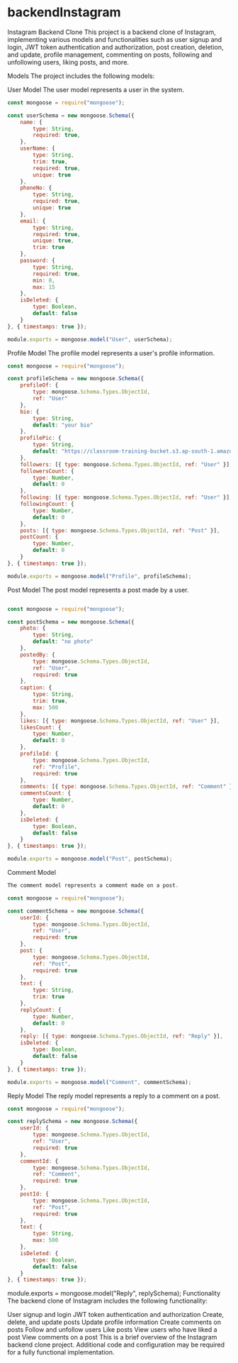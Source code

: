 # backendInstagram
Instagram Backend Clone
This project is a backend clone of Instagram, implementing various models and functionalities such as user signup and login, JWT token authentication and authorization, post creation, deletion, and update, profile management, commenting on posts, following and unfollowing users, liking posts, and more.

Models
The project includes the following models:

User Model
The user model represents a user in the system.


```javascript
const mongoose = require("mongoose");

const userSchema = new mongoose.Schema({
    name: {
        type: String,
        required: true,
    },
    userName: {
        type: String,
        trim: true,
        required: true,
        unique: true
    },
    phoneNo: {
        type: String,
        required: true,
        unique: true
    },
    email: {
        type: String,
        required: true,
        unique: true,
        trim: true
    },
    password: {
        type: String,
        required: true,
        min: 8,
        max: 15
    },
    isDeleted: {
        type: Boolean,
        default: false
    }
}, { timestamps: true });

module.exports = mongoose.model("User", userSchema);
```
Profile Model
The profile model represents a user's profile information.

```javascript
const mongoose = require("mongoose");

const profileSchema = new mongoose.Schema({
    profileOf: {
        type: mongoose.Schema.Types.ObjectId,
        ref: "User"
    },
    bio: {
        type: String,
        default: "your bio"
    },
    profilePic: {
        type: String,
        default: "https://classroom-training-bucket.s3.ap-south-1.amazonaws.com/bookCover/no-profile-picture-6-1024x1024.jpg"
    },
    followers: [{ type: mongoose.Schema.Types.ObjectId, ref: "User" }],
    followersCount: {
        type: Number,
        default: 0
    },
    following: [{ type: mongoose.Schema.Types.ObjectId, ref: "User" }],
    followingCount: {
        type: Number,
        default: 0
    },
    posts: [{ type: mongoose.Schema.Types.ObjectId, ref: "Post" }],
    postCount: {
        type: Number,
        default: 0
    }
}, { timestamps: true });

module.exports = mongoose.model("Profile", profileSchema);
```
Post Model
The post model represents a post made by a user.

```javascript

const mongoose = require("mongoose");

const postSchema = new mongoose.Schema({
    photo: {
        type: String,
        default: "no photo"
    },
    postedBy: {
        type: mongoose.Schema.Types.ObjectId,
        ref: "User",
        required: true
    },
    caption: {
        type: String,
        trim: true,
        max: 500
    },
    likes: [{ type: mongoose.Schema.Types.ObjectId, ref: "User" }],
    likesCount: {
        type: Number,
        default: 0
    },
    profileId: {
        type: mongoose.Schema.Types.ObjectId,
        ref: "Profile",
        required: true
    },
    comments: [{ type: mongoose.Schema.Types.ObjectId, ref: "Comment" }],
    commentsCount: {
        type: Number,
        default: 0
    },
    isDeleted: {
        type: Boolean,
        default: false
    }
}, { timestamps: true });

module.exports = mongoose.model("Post", postSchema);
```
Comment Model

```javascript
The comment model represents a comment made on a post.

const mongoose = require("mongoose");

const commentSchema = new mongoose.Schema({
    userId: {
        type: mongoose.Schema.Types.ObjectId,
        ref: "User",
        required: true
    },
    post: {
        type: mongoose.Schema.Types.ObjectId,
        ref: "Post",
        required: true
    },
    text: {
        type: String,
        trim: true
    },
    replyCount: {
        type: Number,
        default: 0
    },
    reply: [{ type: mongoose.Schema.Types.ObjectId, ref: "Reply" }],
    isDeleted: {
        type: Boolean,
        default: false
    }
}, { timestamps: true });

module.exports = mongoose.model("Comment", commentSchema);
```
Reply Model
The reply model represents a reply to a comment on a post.

```javascript
const mongoose = require("mongoose");

const replySchema = new mongoose.Schema({
    userId: {
        type: mongoose.Schema.Types.ObjectId,
        ref: "User",
        required: true
    },
    commentId: {
        type: mongoose.Schema.Types.ObjectId,
        ref: "Comment",
        required: true
    },
    postId: {
        type: mongoose.Schema.Types.ObjectId,
        ref: "Post",
        required: true
    },
    text: {
        type: String,
        max: 500
    },
    isDeleted: {
        type: Boolean,
        default: false
    }
}, { timestamps: true });
```
module.exports = mongoose.model("Reply", replySchema);
Functionality
The backend clone of Instagram includes the following functionality:

User signup and login
JWT token authentication and authorization
Create, delete, and update posts
Update profile information
Create comments on posts
Follow and unfollow users
Like posts
View users who have liked a post
View comments on a post
This is a brief overview of the Instagram backend clone project. Additional code and configuration may be required for a fully functional implementation.


